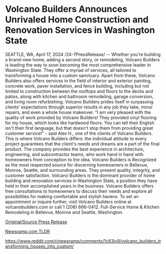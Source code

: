 # Volcano Builders Announces Unrivaled Home Construction and Renovation Services in Washington State

SEATTLE, WA, April 17, 2024 /24-7PressRelease/ -- Whether you're building a brand-new home, adding a second story, or remodeling, Volcano Builders is leading the way to soon becoming the most comprehensive leader in Washington State. They offer a myriad of services, all tailored to transforming a house into a custom sanctuary.   Apart from these, Volcano Builders also offers services in the field of interior and exterior painting, concrete work, paver installation, and fence building, including but not limited to construction between the rooftops and floors to the decks and patios, along with kitchen and bathroom remodeling, garage conversion, and living room refurbishing. Volcano Builders prides itself in surpassing clients' expectations through superior results in any job they take, minor repairs, and even a whole house makeover.   "I am very pleased with the quality of work provided by Volcano Builders! They provided vinyl flooring for my house, which looks like hardwood floors. You can tell their English isn't their first language, but that doesn't stop them from providing great customer service!"   - said Alex H., one of the clients of Volcano Builders.   This is where Volcano Builders differs: the individual attitude to every project guarantees that the client's needs and dreams are a part of the final product. The company provides the best experience in architecture, engineering, and subcontractor teams, who work hand in hand with homeowners from conception to the idea.   Volcano Builders is Recognized as the most respected source for discerning homeowners in Bellevue, Monroe, Seattle, and surrounding areas. They present quality, integrity, and customer satisfaction. Volcano Builders is the dominant provider of home building and renovation services in Washington State, a position they have held in their accomplished years in the business.  Volcano Builders offers free consultations to homeowners to discuss their needs and explore all possibilities for making comfortable and stylish havens. To set an appointment or inquire further, visit Volcano Builders online at volcanobuilders.com or call 1 (206) 666-0412.  Full-Service Home & Kitchen Remodeling in Bellevue, Monroe and Seattle, Washington. 

[Original/Source Press Release](https://www.24-7pressrelease.com/press-release/510066/volcano-builders-announces-unrivaled-home-construction-and-renovation-services-in-washington-state)
                    

[Newsramp.com TLDR](None) 

https://www.reddit.com/r/newsramp/comments/1c63lv8/volcano_builders_transforming_houses_into_custom/